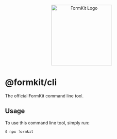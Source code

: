 <p align="center"><a href="https://www.formkit.com" target="_blank" rel="noopener noreferrer"><img width="200" src="https://cdn.formk.it/brand-assets/formkit-logo.png" alt="FormKit Logo"></a></p>

# @formkit/cli

The official FormKit command line tool.

## Usage

To use this command line tool, simply run:

```sh
$ npx formkit
```
